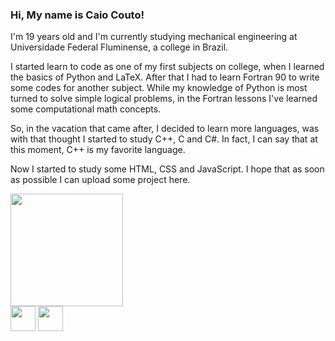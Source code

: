 ### Hi, My name is Caio Couto!

I'm 19 years old and I'm currently studying mechanical engineering at Universidade Federal Fluminense, a college in Brazil.

I started learn to code as one of my first subjects on college, when I learned the basics of Python and LaTeX. After that I had to learn Fortran 90 to write some codes for another subject. While my knowledge of Python is most turned to solve simple logical problems, in the Fortran lessons I've learned some computational math concepts.

So, in the vacation that came after, I decided to learn more languages, was with that thought I started to study C++, C and C#. In fact, I can say that at this moment, C++ is my favorite language.

Now I started to study some HTML, CSS and JavaScript. I hope that as soon as possible I can upload some project here.

<html>
<div>
  <a href="https://github.com/th3worst4" target="_blank">
  <img height="180em" src="https://github-readme-stats.vercel.app/api/top-langs/?username=th3worst4&layout=compact&langs_couns=9&theme=dark"></a>
</div>

<div>
  <a href="https://twitter.com/CaioCouto25" target="_blank">
  <img class=".social-media" height="40em" src="https://img.shields.io/badge/Twitter-1DA1F2?style=for-the-badge&logo=twitter&logoColor=white"></a>
  <a href="https://www.linkedin.com/in/caio-silva-couto-98690221a/" target="_blank">
  <img class=".social-media" height="40em" src="https://img.shields.io/badge/LinkedIn-0077B5?style=for-the-badge&logo=linkedin&logoColor=white"></a>
</div>
</html>
